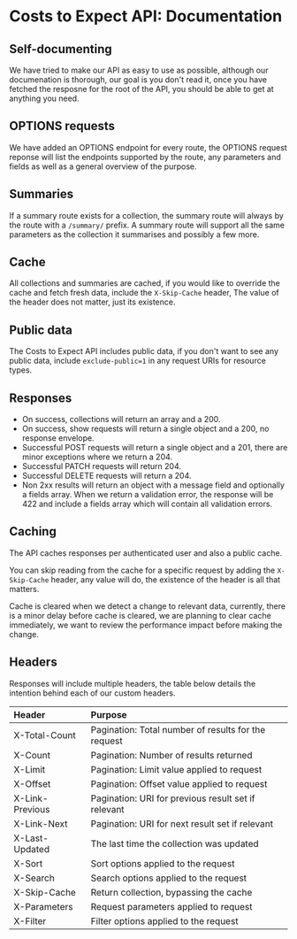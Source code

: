 # Costs to Expect API: Documentation

## Self-documenting

We have tried to make our API as easy to use as possible, although our documenation is thorough, our goal is you don't read it, once you have fetched the resposne for the root of the API, you should be able to get at anything you need.

## OPTIONS requests

We have added an OPTIONS endpoint for every route, the OPTIONS request reponse will list the endpoints supported by the route, any parameters and fields as well as a general overview of the purpose.

## Summaries

If a summary route exists for a collection, the summary route will always by the route with a `/summary/` prefix. A summary route will support all the same parameters as the collection it summarises and possibly a few more.

## Cache

All collections and summaries are cached, if you would like to override the cache and fetch fresh data, include the `X-Skip-Cache` header, The value of the header does not matter, just its existence.

## Public data

The Costs to Expect API includes public data, if you don't want to see any public data, include `exclude-public=1` in any request URIs for resource types.

## Responses

* On success, collections will return an array and a 200.
* On success, show requests will return a single object and a 200, no response envelope.
* Successful POST requests will return a single object and a 201, there are minor exceptions where we return a 204.
* Successful PATCH requests will return 204.
* Successful DELETE requests will return a 204.
* Non 2xx results will return an object with a message field and optionally a fields array. When we 
return a validation error, the response will be 422 and include a fields array which will contain all validation errors.

## Caching

The API caches responses per authenticated user and also a public cache.

You can skip reading from the cache for a specific request by adding the `X-Skip-Cache` header, any value will do, 
the existence of the header is all that matters.

Cache is cleared when we detect a change to relevant data, currently, there is a minor delay before cache is cleared, 
we are planning to clear cache immediately, we want to review the performance impact before making the change.

## Headers

Responses will include multiple headers, the table below details the intention behind each of our custom headers.

| Header          | Purpose                                             |
|:----------------|:----------------------------------------------------|
| X-Total-Count   | Pagination: Total number of results for the request |
| X-Count         | Pagination: Number of results returned              |
| X-Limit         | Pagination: Limit value applied to request          |
| X-Offset        | Pagination: Offset value applied to request         |
| X-Link-Previous | Pagination: URI for previous result set if relevant |
| X-Link-Next     | Pagination: URI for next result set if relevant     |
| X-Last-Updated  | The last time the collection was updated            |
| X-Sort          | Sort options applied to the request                 |
| X-Search        | Search options applied to the request               |
| X-Skip-Cache    | Return collection, bypassing the cache              |
| X-Parameters    | Request parameters applied to request               |
| X-Filter        | Filter options applied to the request               |
